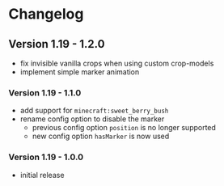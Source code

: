 # Changelog

## Version 1.19 - 1.2.0

- fix invisible vanilla crops when using custom crop-models
- implement simple marker animation

### Version 1.19 - 1.1.0

- add support for `minecraft:sweet_berry_bush`
- rename config option to disable the marker
    - previous config option `position` is no longer supported
    - new config option `hasMarker` is now used

### Version 1.19 - 1.0.0

- initial release
